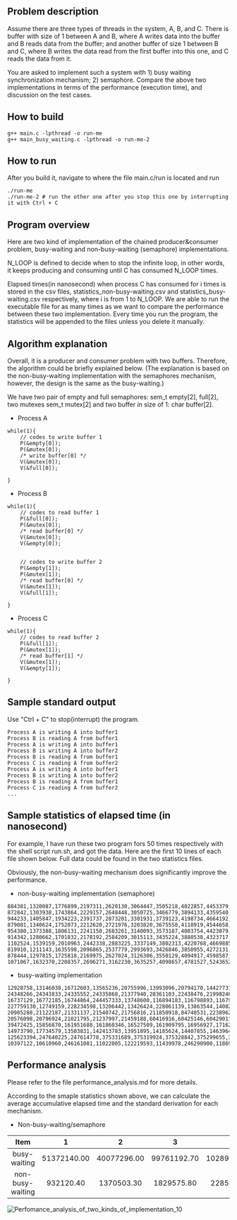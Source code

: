 ## Problem description
Assume there are three types of threads in the system, A, B, and C.
There is buffer with size of 1 between A and B, where A writes data into the buffer and B reads data from the buffer;
and another buffer of size 1 between B and C,
where B writes the data read from the first buffer into this one, and C reads the data from it.

You are asked to implement such a system with 1) busy waiting synchronization mechanism; 2) semaphore. 
Compare the above two implementations in terms of the performance (execution time), and discussion on the test cases.


## How to build
```
g++ main.c -lpthread -o run-me
g++ main_busy_waiting.c -lpthread -o run-me-2
```

## How to run
After you build it, navigate to where the file main.c/run is located and run
```
./run-me
./run-me-2 # run the other one after you stop this one by interrupting it with Ctrl + C
```

## Program overview
Here are two kind of implementation of the chained producer&consumer problem, 
busy-waiting and non-busy-waiting (semaphore) implementations.    

N_LOOP is defined to decide when to stop the infinite loop, in other words, it keeps producing and consuming until C has
consumed N_LOOP times.    

Elapsed times(in nanosecond) when process C has consumed for i times is stored in the csv files, 
statistics_non-busy-waiting.csv and statistics_busy-waiting.csv respectively, where i is from 1 to N_LOOP. We are able
to run the executable file for as many times as we want to compare the performance between these two implementation. 
Every time you run the program, the statistics will be appended to the files unless you delete it manually. 

## Algorithm explanation
Overall, it is a producer and consumer problem with two buffers. 
Therefore, the algorithm could be briefly explained below. 
(The explanation is based on the non-busy-waiting implementation with the semaphores mechanism, however, 
the design is the same as the busy-waiting.)

We have two pair of empty and full semaphores: sem_t empty[2], full[2], two mutexes sem_t mutex[2] 
and two buffer in size of 1: char buffer[2].

* Process A
```
while(1){
    // codes to write buffer 1
    P(&empty[0]);
    P(&mutex[0]);
    /* write buffer[0] */
    V(&mutex[0]);
    V(&full[0]);

}
```


* Process B
```
while(1){
    // codes to read buffer 1
    P(&full[0]);
    P(&mutex[0]);
    /* read buffer[0] */
    V(&mutex[0]);
    V(&empty[0]);


    // codes to write buffer 2
    P(&empty[1]);
    P(&mutex[1]);
    /* read buffer[0] */
    V(&mutex[1]);
    V(&full[1]);

}
```

* Process C
```
while(1){
    // codes to read buffer 2
    P(&full[1]);
    P(&mutex[1]);
    /* read buffer[1] */
    V(&mutex[1]);
    V(&empty[1]);

}
```

## Sample standard output
Use "Ctrl + C" to stop(interrupt) the program.
```
Process A is writing A into buffer1
Process B is reading A from buffer1
Process A is writing A into buffer1
Process B is writing A into buffer2
Process B is reading A from buffer1
Process C is reading A from buffer2
Process A is writing A into buffer1
Process B is writing A into buffer2
Process B is reading A from buffer1
Process C is reading A from buffer2
...
```

## Sample statistics of elapsed time (in nanosecond)
For example, I have run these two program fors 50 times respectively with the shell script run.sh, and got the data. 
Here are the first 10 lines of each file shown below. Full data could be found in the two statistics files.

Obviously, the non-busy-waiting mechanism does significantly improve the performance.
* non-busy-waiting implementation (semaphore)
```csv
884381,1320087,1776899,2197311,2620130,3064447,3505218,4022857,4453379,4958352
872842,1303938,1743864,2229157,2648448,3050725,3466779,3894133,4359540,4946338
944233,1405847,1934223,2391737,2873201,3301931,3739123,4198734,4664192,5163006
879081,1340624,1752073,2212620,2721976,3203820,3675558,4118919,4544658,5034626
954380,1373388,1806131,2241150,2683261,3140093,3573187,4003754,4423079,4916640
914342,1280662,1701832,2178192,2584209,3015113,3435224,3880538,4323717,4852430
1102524,1539159,2010963,2442338,2883225,3337149,3802313,4220768,4669885,5173197
819910,1211143,1635598,2096865,2537779,2993693,3426846,3850955,4272131,4741689
878444,1297815,1725818,2169975,2627024,3126306,3550129,4094917,4598587,5273872
1071067,1632370,2208357,2696271,3162230,3635257,4098657,4781527,5243652,5700173
```

* busy-waiting implementation
```csv
12928758,13146038,16712603,13565236,20755996,13993096,20794170,14427731,20728045,20756168
24348266,24343833,24335552,24335868,21377940,28361103,22438476,21998246,28337601,22418927
16737129,16772185,16744864,244457333,13748600,116894183,116798893,116794662,14671597,14893743
227759130,12749159,228234598,13206442,13426424,228061139,13863544,14082803,227688655,14504182
20905288,21122187,21331137,21540742,21756816,211850918,84740531,22389621,84732448,22812394
20576098,20796924,21021795,21237997,21459188,60416916,60425146,60429011,22337968,187103751
39472425,15856870,161951688,161860346,16527509,161909795,16956927,17162467,161801054,17921712
14973790,17734579,13503831,142413783,13951895,14185624,14407855,14639647,142360703,142254670
125623394,247640225,247614778,375331689,375319924,375328842,375299655,375260901,239612462,375230533
10397122,10610960,246161081,11022005,122219593,11439978,246290900,11869901,12076029,12288842
```

## Performance analysis
Please refer to the file performance_analysis.md for more details.

According to the smaple statistics shown above, we can calculate the average accumulative elapsed time and
the standard derivation for each mechanism.

* Non-busy-waiting/semaphore

|Item|1|2|3|4|5|6|7|8|9|10|
|:---:|:---:|:---:|:---:|:---:|:---:|:---:|:---:|:---:|:---:|:---:|
|busy-waiting|51372140.00|40077296.00|99761192.70|102897144.10|64054388.50|122244159.40|97201609.70|66905499.00|95434656.20|83018492.20|
|non-busy-waiting|932120.40|1370503.30|1829575.80|2285561.60|2734148.30|3186853.40|3627303.40|4106710.20|4555282.00|5076032.30|
![Perfomance_analysis_of_two_kinds_of_implementation_10](charts/Performance_of_two_kinds_of_inplementation_10.png)